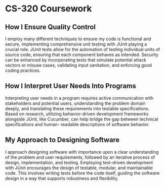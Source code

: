 # CS-320 Coursework

## How I Ensure Quality Control
I employ many different techniques to ensure my code is functional and secure, implementing comprehensive unit testing with JUnit playing a crucial role. JUnit tests allow for the automation 
of testing individual units of source code, ensuring that each component behaves as intended. Security can be enhanced by incorporating tests that simulate potential attack vectors or misuse
cases, validating input sanitation, and enforcing good coding practices.

## How I Interpret User Needs Into Programs
Interpreting user needs in a program requires active communication with stakeholders and potential users, understanding the problem domain deeply, and translating these requirements into 
testable specifications. Based on research, utilizing behavior-driven development frameworks alongside JUnit, like Cucumber, can help bridge the gap between technical specifications and human-
readable descriptions of software behavior. 

## My Approach to Designing Software
I approach designing software with importance upon a clear understanding of the problem and user requirements, followed by an iterative process of design, implementation, and testing.
Employing test-driven development with JUnit encourages the design of testable, modular, and maintainable code. This involves writing tests before the code itself, guiding the software
design in a way that supports robustness and flexibility.
